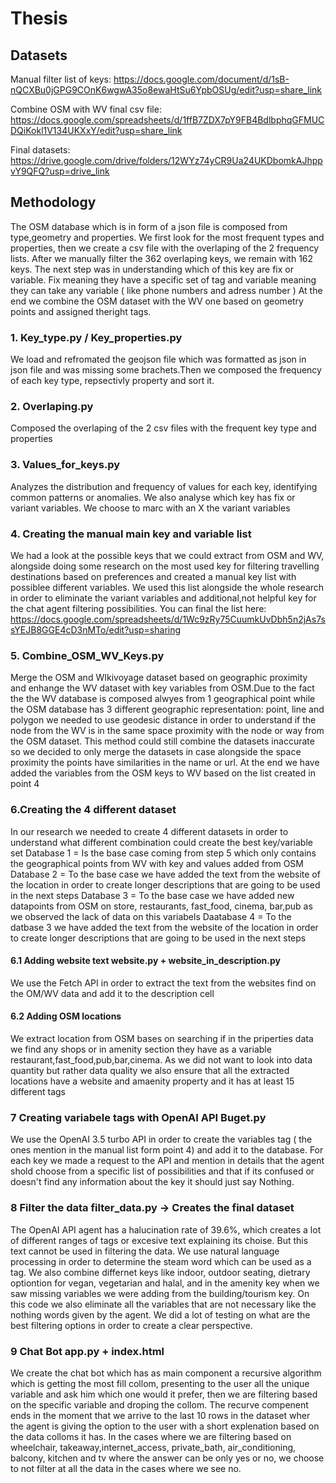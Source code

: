 # Thesis

## Datasets
Manual filter list of keys: https://docs.google.com/document/d/1sB-nQCXBu0jGPG9COnK6wgwA35o8ewaHtSu6YpbOSUg/edit?usp=share_link

Combine OSM with WV final csv file: https://docs.google.com/spreadsheets/d/1ffB7ZDX7pY9FB4BdlbphqGFMUCDQiKokl1V134UKXxY/edit?usp=share_link

Final datasets: https://drive.google.com/drive/folders/12WYz74yCR9Ua24UKDbomkAJhppvY9QFQ?usp=drive_link


## Methodology 
The OSM database which is in form of a json file is composed from type,geometry and properties. We first look for the most frequent types and properties, then we create a csv file with the overlaping of the 2 frequency lists. After we manually filter the 362 overlaping keys, we remain with 162 keys. The next step was in understanding which of this key are fix or variable. Fix meaning they have a specific set of tag and variable meaning they can take any variable ( like phone numbers and adress number ) At the end we combine the OSM dataset with the WV one based on geometry points and assigned theright tags. 

### 1. Key_type.py / Key_properties.py
We load and refromated the geojson file which was formatted as json in json file and was missing some brachets.Then we composed the frequency of each key type, repsectivly property and sort it.

### 2. Overlaping.py
Composed the overlaping of the 2 csv files with the frequent key type and properties

### 3. Values_for_keys.py
Analyzes the distribution and frequency of values for each key, identifying common patterns or anomalies. We also analyse which key has fix or variant variables. We choose to marc with an X the variant variables

### 4. Creating the manual main key and variable list
We had a look at the possible keys that we could extract from OSM and WV, alongside doing some research on the most used key for filtering travelling destinations based on preferences and created a manual key list with possiblee different variables. We used this list alongside the whole research in order to eliminate the variant variables and additional,not helpful key for the chat agent filtering possibilities.
You can final the list here: https://docs.google.com/spreadsheets/d/1Wc9zRy75CuumkUvDbh5n2jAs7ssYEJB8GGE4cD3nMTo/edit?usp=sharing


### 5. Combine_OSM_WV_Keys.py
Merge the OSM and WIkivoyage dataset based on geographic proximity and enhange the WV dataset with key variables from OSM.Due to the fact the the WV database is composed alwyes from 1 geographical point while the OSM database has 3 different geographic representation: point, line and polygon we needed to use geodesic distance in order to understand if the node from the WV is in the same space proximity with the node or way from the OSM dataset. This method could still combine the datasets inaccurate so we decided to only merge the datasets in case alongside the space proximity the points have similarities in the name or url.
At the end we have added the variables from the OSM keys to WV based on the list created in point 4

### 6.Creating the 4 different dataset 
In our research we needed to create 4 different datasets in order to understand what different combination could create the best key/variable set
Database 1 = Is the base case coming from step 5 which only contains the geographical points from WV with key and values added from OSM
Database 2 = To the base case we have added the text from the website of the location in order to create longer descriptions that are going to be used in the next steps
Database 3 = To the base case we have added new datapoints from OSM on store, restaurants, fast_food, cinema, bar,pub as we observed the lack of data on this variabels
Daatabase 4 = To the datbase 3 we have added the text from the website of the location in order to create longer descriptions that are going to be used in the next steps

#### 6.1 Adding website text website.py + website_in_description.py
We use the Fetch API in order to extract the text from the websites find on the OM/WV data and add it to the description cell

#### 6.2 Adding OSM locations
We extract location from OSM bases on searching if in the priperties data we find any shops or in amenity section they have as a variable restaurant,fast_food,pub,bar,cinema. As we did not want to look into data quantity but rather data quality we also ensure that all the extracted locations have a website and amaenity property and it has at least 15 different tags

### 7 Creating variabele tags with OpenAI API Buget.py
We use the OpenAI 3.5 turbo API in order to create the variables tag ( the ones mention in the manual list form point 4) and add it to the database. For each key we made a request to the API and mention in details that the agent shold choose from a specific list of possibilities and that if its confused or doesn't find any information about the key it should just say Nothing.

### 8 Filter the data  filter_data.py -> Creates the final dataset
The OpenAI API agent has a halucination rate of 39.6%, which creates a lot of different ranges of tags or excesive text explaining its choise. But this text cannot be used in filtering the data. We use natural language processing in order to determine the steam word which can be used as a tag. We also combine differnet keys like indoor, outdoor seating, dietrary optiontion for vegan, vegetarian and halal, and in the amenity key when we saw missing variables we were adding from the building/tourism key. On this code we also eliminate all the variables that are not necessary like the nothing words given by the agent. We did a lot of testing on what are the best filtering options in order to create a clear perspective.

### 9 Chat Bot app.py + index.html
We create the chat bot which has as main component a recursive algorithm which is getting the most fill collom, presenting to the user all the unique variable and ask him which one would it prefer, then we are filtering based on the specific variable and droping the collom. The recurve compenent ends in the moment that we arrive to the last 10 rows in the dataset wher the agent is giving the option to the user with a short explenation based on the data colloms it has.
In the cases where we are filtering based on wheelchair, takeaway,internet_access, private_bath, air_conditioning, balcony, kitchen and tv where the answer can be only yes or no, we choose to not filter at all the data in the cases where we see no.




